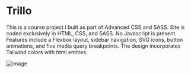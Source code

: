 # Trillo
This is a course project I built as part of Advanced CSS and SASS. Site is coded exclusively in HTML, CSS, and SASS. No Javascript is present. Features include a Flexbox layout, sidebar navigation, SVG icons, button animations, and five media query breakpoints. The design incorporates Tailwind colors with html entities.

![image](https://user-images.githubusercontent.com/125829913/226487821-a0d69ef4-f034-4d72-8708-415f7451f97a.png)
